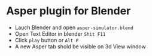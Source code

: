 # Asper plugin for Blender

- Lauch Blender and open ```asper-simulator.blend```
- Open Text Editor in blender ```Shit F11```
- Click ```play``` button or ```Alt P```
- A new Asper tab shold be visible on 3d View window
